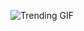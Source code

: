 
<!-- GIF_SECTION -->
![Trending GIF](https://media4.giphy.com/media/v1.Y2lkPThiYjIxNzcyN3RydHZmNm9mcjNoNjVha2NuZ3hyMmd3dWJpZTA4dHVvOXF2MXk4bCZlcD12MV9naWZzX3NlYXJjaCZjdD1n/sDxVzsDgLo3rLQzVlc/giphy.gif)
<!-- END_GIF_SECTION -->
